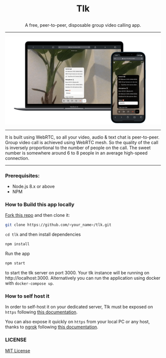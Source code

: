 # <p align="center">Tlk</p>

<p align="center">A free, peer-to-peer, disposable group video calling app.</p>

---

<p align="center">
    <img src="www/img/talk.png">
</p>

---

It is built using WebRTC, so all your video, audio & text chat is peer-to-peer. Group video call is achieved using WebRTC mesh. So the quality of the call is inversely proportional to the number of people on the call. The sweet number is somewhere around 6 to 8 people in an average high-speed connection.

---

### Prerequisites:

- Node.js 8.x or above
- NPM

### How to Build this app locally

[Fork this repo](https://github.com/vasanthv/tlk/fork) and then clone it:

```bash
git clone https://github.com/<your_name>/tlk.git
```

`cd tlk` and then install dependencies

```bash
npm install
```

Run the app

```bash
npm start
```

to start the tlk server on port 3000. Your tlk instance will be running on http://localhost:3000. Alternatively you can run the application using docker with `docker-compose up`.

### How to self host it

In order to self-host it on your dedicated server, Tlk must be exposed on `https` following [this documentation](./docs/self-hosting.md).

You can also expose it quickly on `https` from your local PC or any host, thanks to [ngrok](https://ngrok.com/) following [this documentation](./docs/ngrok.md).

### LICENSE

<a href="https://github.com/vasanthv/tlk/blob/master/LICENSE">MIT License</a>
